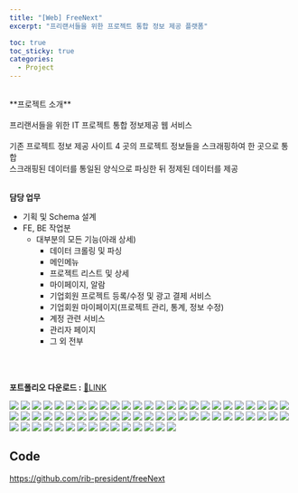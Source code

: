 ```yaml
---
title: "[Web] FreeNext"
excerpt: "프리랜서들을 위한 프로젝트 통합 정보 제공 플랫폼"

toc: true
toc_sticky: true
categories:
  - Project
---
```

<br>
**프로젝트 소개**<br>
<br>
프리랜서들을 위한 IT 프로젝트 통합 정보제공 웹 서비스<br>
<br>
기존 프로젝트 정보 제공 사이트 4 곳의 프로젝트 정보들을 스크래핑하여 한 곳으로 통합<br>
스크래핑된 데이터를 통일된 양식으로 파싱한 뒤 정제된 데이터를 제공<br>
<br>


**담당 업무**<br>
- 기획 및 Schema 설계
- FE, BE 작업분
  - 대부분의 모든 기능(아래 상세)
    - 데이터 크롤링 및 파싱
    - 메인메뉴
    - 프로젝트 리스트 및 상세
    - 마이페이지, 알람
    - 기업회원 프로젝트 등록/수정 및 광고 결제 서비스
    - 기업회원 마이페이지(프로젝트 관리, 통계, 정보 수정)
    - 계정 관련 서비스
    - 관리자 페이지
    - 그 외 전부

<br>
<br>

**포트폴리오 다운로드 :** 
<a href="https://drive.google.com/file/d/1bdDgPqqMEUl4U1WZh2h2yTmxc5VdYp7W/view?usp=sharing" target="_blank">🔗LINK</a>


    
![](/assets/images/freenext/freenext_page-0004.jpg)
![](/assets/images/freenext/freenext_page-0005.jpg)
![](/assets/images/freenext/freenext_page-0006.jpg)
![](/assets/images/freenext/freenext_page-0007.jpg)
![](/assets/images/freenext/freenext_page-0008.jpg)
![](/assets/images/freenext/freenext_page-0009.jpg)
![](/assets/images/freenext/freenext_page-0010.jpg)
![](/assets/images/freenext/freenext_page-0011.jpg)
![](/assets/images/freenext/freenext_page-0012.jpg)
![](/assets/images/freenext/freenext_page-0013.jpg)
![](/assets/images/freenext/freenext_page-0014.jpg)
![](/assets/images/freenext/freenext_page-0015.jpg)
![](/assets/images/freenext/freenext_page-0016.jpg)
![](/assets/images/freenext/freenext_page-0017.jpg)
![](/assets/images/freenext/freenext_page-0018.jpg)
![](/assets/images/freenext/freenext_page-0019.jpg)
![](/assets/images/freenext/freenext_page-0020.jpg)
![](/assets/images/freenext/freenext_page-0021.jpg)
![](/assets/images/freenext/freenext_page-0022.jpg)
![](/assets/images/freenext/freenext_page-0023.jpg)
![](/assets/images/freenext/freenext_page-0024.jpg)
![](/assets/images/freenext/freenext_page-0025.jpg)
![](/assets/images/freenext/freenext_page-0026.jpg)
![](/assets/images/freenext/freenext_page-0027.jpg)
![](/assets/images/freenext/freenext_page-0028.jpg)
![](/assets/images/freenext/freenext_page-0029.jpg)
![](/assets/images/freenext/freenext_page-0030.jpg)
![](/assets/images/freenext/freenext_page-0031.jpg)
![](/assets/images/freenext/freenext_page-0032.jpg)
![](/assets/images/freenext/freenext_page-0033.jpg)
![](/assets/images/freenext/freenext_page-0034.jpg)
![](/assets/images/freenext/freenext_page-0035.jpg)
![](/assets/images/freenext/freenext_page-0036.jpg)
![](/assets/images/freenext/freenext_page-0037.jpg)
![](/assets/images/freenext/freenext_page-0038.jpg)
![](/assets/images/freenext/freenext_page-0039.jpg)
![](/assets/images/freenext/freenext_page-0040.jpg)
![](/assets/images/freenext/freenext_page-0041.jpg)
![](/assets/images/freenext/freenext_page-0042.jpg)
![](/assets/images/freenext/freenext_page-0043.jpg)
![](/assets/images/freenext/freenext_page-0044.jpg)
![](/assets/images/freenext/freenext_page-0045.jpg)
![](/assets/images/freenext/freenext_page-0046.jpg)
![](/assets/images/freenext/freenext_page-0047.jpg)
![](/assets/images/freenext/freenext_page-0048.jpg)
![](/assets/images/freenext/freenext_page-0049.jpg)
![](/assets/images/freenext/freenext_page-0050.jpg)
![](/assets/images/freenext/freenext_page-0051.jpg)
![](/assets/images/freenext/freenext_page-0052.jpg)
![](/assets/images/freenext/freenext_page-0053.jpg)
![](/assets/images/freenext/freenext_page-0054.jpg)
![](/assets/images/freenext/freenext_page-0055.jpg)
![](/assets/images/freenext/freenext_page-0056.jpg)
![](/assets/images/freenext/freenext_page-0057.jpg)
![](/assets/images/freenext/freenext_page-0058.jpg)
![](/assets/images/freenext/freenext_page-0059.jpg)
![](/assets/images/freenext/freenext_page-0060.jpg)
![](/assets/images/freenext/freenext_page-0061.jpg)
![](/assets/images/freenext/freenext_page-0062.jpg)
![](/assets/images/freenext/freenext_page-0063.jpg)
![](/assets/images/freenext/freenext_page-0064.jpg)
![](/assets/images/freenext/freenext_page-0065.jpg)
![](/assets/images/freenext/freenext_page-0066.jpg)
![](/assets/images/freenext/freenext_page-0067.jpg)
![](/assets/images/freenext/freenext_page-0068.jpg)
  

    
  

## Code
<https://github.com/rib-president/freeNext>
